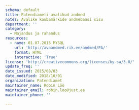```yaml
---
schema: default
title: Patendiameti avalikud andmed
notes: Avalike kaubamärkide andmebaasi sisu
department: ''
category:
  - Majandus ja rahandus
resources:
  - name: 01.07.2015 MYSQL
    url: 'http://avaandmed.rik.ee/andmed/PA/'
    format: HTML
    interactive: 'True'
license: 'http://creativecommons.org/licenses/by-sa/3.0/'
update_freq: ''
date_issued: 2015/08/03
date_modified: 2018/10/01
organization: Patendiamet
maintainer_name: Robin Lõo
maintainer_email: robin.loo@just.ee
maintainer_phone: ''

---
```

